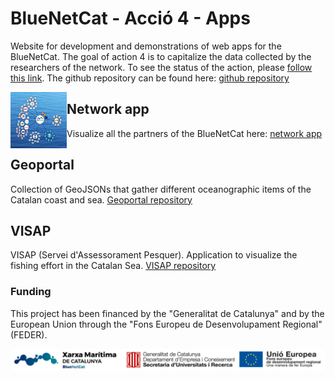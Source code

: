 # BlueNetCat - Acció 4 - Apps
Website for development and demonstrations of web apps for the BlueNetCat. The goal of action 4 is to capitalize the data collected by the researchers of the network. To see the status of the action, please [follow this link](https://github.com/BlueNetCatAccio4/convocatoria). The github repository can be found here: [github repository](https://github.com/BlueNetCatAccio4)

<img align="left" width="90" height="90" src="img/network.png">

## Network app
Visualize all the partners of the BlueNetCat here: [network app](https://bluenetcataccio4.github.io/network/)

## Geoportal
Collection of GeoJSONs that gather different oceanographic items of the Catalan coast and sea. [Geoportal repository](https://github.com/BlueNetCatAccio4/BlueNetCatAccio4.github.io/tree/main/geoportal/)

## VISAP
VISAP (Servei d'Assessorament Pesquer). Application to visualize the fishing effort in the Catalan Sea. [VISAP repository](https://github.com/BlueNetCatAccio4/BlueNetCatAccio4.github.io/tree/main/VISAP)

### Funding
This project has been financed by the "Generalitat de Catalunya" and by the European Union through the "Fons Europeu de Desenvolupament Regional" (FEDER).

![Funding](img/logos.png)
